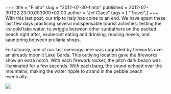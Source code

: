 +++
title = "Finito"
slug = "2012-07-30-finito"
published = 2012-07-30T22:23:00.003000+02:00
author = "Jef Claes"
tags = [ "Travel",]
+++
With this last post, our trip to Italy has come to an end. We have spent
these last few days practicing several indispensable tourist activities:
testing the ice cold lake water, to wriggle between other sunbathers on
the packed beach right after, exuberant eating and drinking, reading
novels, and sauntering between prullaria shops.  
  
Fortuitously, one of our last evenings here was upgraded by fireworks
over an already moonlit Lake Garda. This outlying location gave the
fireworks show an extra notch. With each firework rocket, the pitch dark
beach was illuminated for a few seconds. With each bang, the sound
echoed over the mountains, making the water ripple to strand in the
pebble beach eventually.  
  

[![](/post/images/thumbnails/2012-07-30-finito-Garda_0640.jpg)](/post/images/2012-07-30-finito-Garda_0640.jpg)
